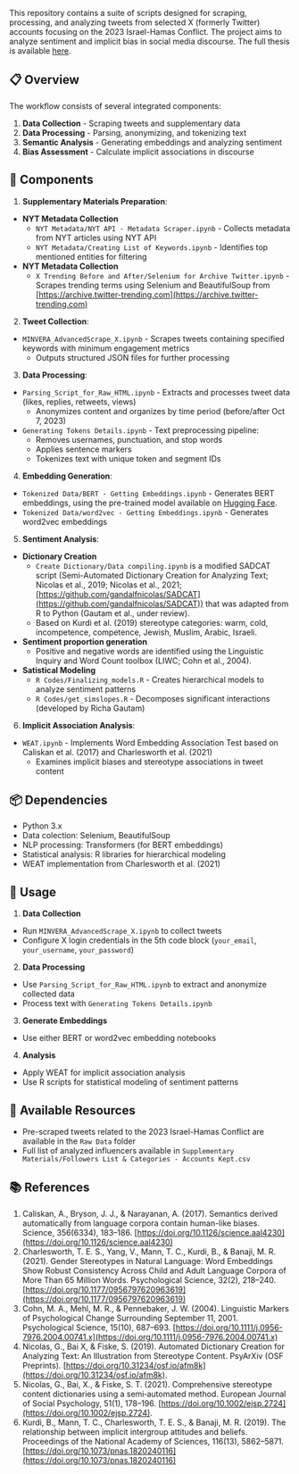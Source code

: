 This repository contains a suite of scripts designed for scraping, processing, and analyzing tweets from selected X (formerly Twitter) accounts focusing on the 2023 Israel-Hamas Conflict. The project aims to analyze sentiment and implicit bias in social media discourse. The full thesis is available [here](https://udspace.udel.edu/items/692735ef-30b7-4223-b711-d0a60b6ff014).

## 📋 Overview
The workflow consists of several integrated components:
1. **Data Collection** - Scraping tweets and supplementary data
2. **Data Processing** - Parsing, anonymizing, and tokenizing text
3. **Semantic Analysis** - Generating embeddings and analyzing sentiment
4. **Bias Assessment** - Calculate implicit associations in discourse

## 🔧 Components
1. **Supplementary Materials Preparation**:
- **NYT Metadata Collection**
  - ```NYT Metadata/NYT API - Metadata Scraper.ipynb``` - Collects metadata from NYT articles using NYT API
  - ```NYT Metadata/Creating List of Keywords.ipynb``` - Identifies top mentioned entities for filtering
- **NYT Metadata Collection**
  - ```X Trending Before and After/Selenium for Archive Twitter.ipynb``` - Scrapes trending terms using Selenium and BeautifulSoup from [https://archive.twitter-trending.com](https://archive.twitter-trending.com)

2. **Tweet Collection**:
- ```MINVERA_AdvancedScrape_X.ipynb``` - Scrapes tweets containing specified keywords with minimum engagement metrics
  - Outputs structured JSON files for further processing

3. **Data Processing**:
- ```Parsing_Script_for_Raw_HTML.ipynb``` - Extracts and processes tweet data (likes, replies, retweets, views)
  - Anonymizes content and organizes by time period (before/after Oct 7, 2023)
- ```Generating Tokens Details.ipynb``` - Text preprocessing pipeline:
  - Removes usernames, punctuation, and stop words
  - Applies sentence markers
  - Tokenizes text with unique token and segment IDs

4. **Embedding Generation**:
- ```Tokenized Data/BERT - Getting Embeddings.ipynb``` - Generates BERT embeddings, using the pre-trained model available on [Hugging Face](https://huggingface.co/google-bert/bert-base-uncased).
- ```Tokenized Data/word2vec - Getting Embeddings.ipynb``` - Generates word2vec embeddings

5. **Sentiment Analysis**:
- **Dictionary Creation**
  - ```Create Dictionary/Data compiling.ipynb``` is a modified SADCAT script (Semi-Automated Dictionary Creation for Analyzing Text; Nicolas et al., 2019; Nicolas et al., 2021; [https://github.com/gandalfnicolas/SADCAT](https://github.com/gandalfnicolas/SADCAT)) that was adapted from R to Python (Gautam et al., under review).
  - Based on Kurdi et al. (2019) stereotype categories: warm, cold, incompetence, competence, Jewish, Muslim, Arabic, Israeli.
- **Sentiment proportion generation**
  - Positive and negative words are identified using the Linguistic Inquiry and Word Count toolbox (LIWC; Cohn et al., 2004).
- **Satistical Modeling**
  - ```R Codes/Finalizing_models.R``` - Creates hierarchical models to analyze sentiment patterns
  - ```R Codes/get_simslopes.R``` - Decomposes significant interactions (developed by Richa Gautam)

6. **Implicit Association Analysis**:
- ```WEAT.ipynb``` - Implements Word Embedding Association Test based on Caliskan et al. (2017) and Charlesworth et al. (2021)
  - Examines implicit biases and stereotype associations in tweet content
    
## 📦 Dependencies
- Python 3.x
- Data colection: Selenium, BeautifulSoup
- NLP processing: Transformers (for BERT embeddings)
- Statistical analysis: R libraries for hierarchical modeling
- WEAT implementation from Charlesworth et al. (2021)

## 🚀 Usage
1. **Data Collection**
- Run ```MINVERA_AdvancedScrape_X.ipynb``` to collect tweets
- Configure X login credentials in the 5th code block (``your_email``, ```your_username```, ```your_password```)
2. **Data Processing**
- Use ```Parsing_Script_for_Raw_HTML.ipynb``` to extract and anonymize collected data
- Process text with ```Generating Tokens Details.ipynb```
3. **Generate Embeddings**
- Use either BERT or word2vec embedding notebooks
4. **Analysis**
- Apply WEAT for implicit association analysis
- Use R scripts for statistical modeling of sentiment patterns

## 📁 Available Resources
- Pre-scraped tweets related to the 2023 Israel-Hamas Conflict are available in the ```Raw Data``` folder
- Full list of analyzed influencers available in ```Supplementary Materials/Followers List & Categories - Accounts Kept.csv```

## 📚 References
1. Caliskan, A., Bryson, J. J., & Narayanan, A. (2017). Semantics derived automatically from language corpora contain human-like biases. Science, 356(6334), 183–186. [https://doi.org/10.1126/science.aal4230](https://doi.org/10.1126/science.aal4230)
2. Charlesworth, T. E. S., Yang, V., Mann, T. C., Kurdi, B., & Banaji, M. R. (2021). Gender Stereotypes in Natural Language: Word Embeddings Show Robust Consistency Across Child and Adult Language Corpora of More Than 65 Million Words. Psychological Science, 32(2), 218–240. [https://doi.org/10.1177/0956797620963619](https://doi.org/10.1177/0956797620963619)
3. Cohn, M. A., Mehl, M. R., & Pennebaker, J. W. (2004). Linguistic Markers of Psychological Change Surrounding September 11, 2001. Psychological Science, 15(10), 687–693. [https://doi.org/10.1111/j.0956-7976.2004.00741.x](https://doi.org/10.1111/j.0956-7976.2004.00741.x)
4. Nicolas, G., Bai X, & Fiske, S. (2019). Automated Dictionary Creation for Analyzing Text: An Illustration from Stereotype Content. PsyArXiv (OSF Preprints). [https://doi.org/10.31234/osf.io/afm8k](https://doi.org/10.31234/osf.io/afm8k).
5. Nicolas, G., Bai, X., & Fiske, S. T. (2021). Comprehensive stereotype content dictionaries using a semi‐automated method. European Journal of Social Psychology, 51(1), 178–196. [https://doi.org/10.1002/ejsp.2724](https://doi.org/10.1002/ejsp.2724).
6. Kurdi, B., Mann, T. C., Charlesworth, T. E. S., & Banaji, M. R. (2019). The relationship between implicit intergroup attitudes and beliefs. Proceedings of the National Academy of Sciences, 116(13), 5862–5871. [https://doi.org/10.1073/pnas.1820240116](https://doi.org/10.1073/pnas.1820240116)
